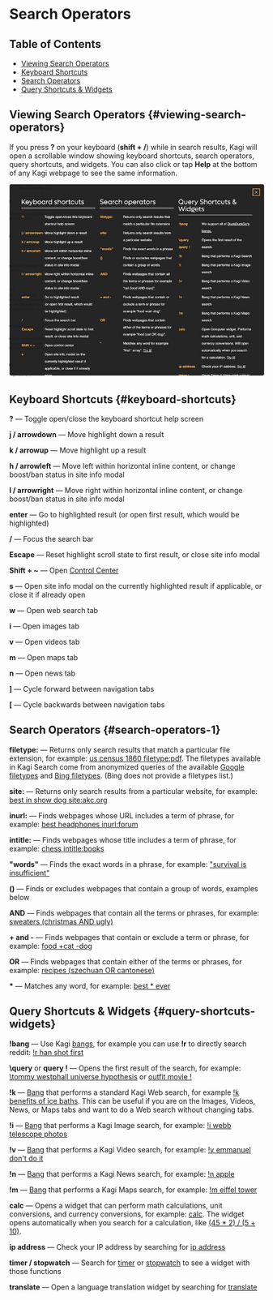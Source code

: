 # Search Operators

## Table of Contents

- [Viewing Search Operators](#viewing-search-operators)
- [Keyboard Shortcuts](#keyboard-shortcuts)
- [Search Operators](#search-operators-1)
- [Query Shortcuts & Widgets](#query-shortcuts-widgets)

<a name="viewing-search-operators"></a>
## Viewing Search Operators {#viewing-search-operators}

If you press **?** on your keyboard (**shift + /**) while in search results, Kagi will open a scrollable window showing keyboard shortcuts, search operators, query shortcuts, and widgets. You can also click or tap **Help** at the bottom of any Kagi webpage to see the same information.

<img src="./media/search_operators.jpeg" width="675" alt="Search Operators">

<a name="keyboard-shortcuts"></a>
## Keyboard Shortcuts {#keyboard-shortcuts}

**?** — Toggle open/close the keyboard shortcut help screen

**j / arrowdown** — Move highlight down a result

**k / arrowup** — Move highlight up a result

**h / arrowleft** — Move left within horizontal inline content, or change boost/ban status in site info modal

**l / arrowright** — Move right within horizontal inline content, or change boost/ban status in site info modal

**enter** — Go to highlighted result (or open first result, which would be highlighted)

**/** — Focus the search bar

**Escape** — Reset highlight scroll state to first result, or close site info modal

**Shift + \~** — Open [Control Center](../getting-started/control-center.md)

**s** — Open site info modal on the currently highlighted result if applicable, or close it if already open

**w** — Open web search tab

**i** — Open images tab

**v** — Open videos tab

**m** — Open maps tab

**n** — Open news tab

**]** — Cycle forward between navigation tabs

**[** — Cycle backwards between navigation tabs

<a name="search-operators-1"></a>
## Search Operators {#search-operators-1}

**filetype:** — Returns only search results that match a particular file extension, for example: [us census 1860 filetype:pdf](https://kagi.com/search?q=us+census+1860+filetype%3Apdf). The filetypes available in Kagi Search come from anonymized queries of the available [Google filetypes](https://developers.google.com/search/docs/crawling-indexing/indexable-file-types) and [Bing filetypes](https://blogs.bing.com/webmaster/2012/10/19/advanced-query-operators-filetype-ext-understanding-the-differences/). (Bing does not provide a filetypes list.)

**site:** — Returns only search results from a particular website, for example: [best in show dog site:akc.org](https://kagi.com/search?q=best+in+show+dog+site%3Aakc.org)

**inurl:** — Finds webpages whose URL includes a term of phrase, for example: [best headphones inurl:forum](https://kagi.com/search?q=best+headphones+inurl%3Aforum)

**intitle:** — Finds webpages whose title includes a term of phrase, for example: [chess intitle:books](https://kagi.com/search?q=chess+intitle%3Abooks)

**"words"** — Finds the exact words in a phrase, for example: ["survival is insufficient"](https://kagi.com/search?q=%22survival+is+insufficient%22)

**()** — Finds or excludes webpages that contain a group of words, examples below

**AND** — Finds webpages that contain all the terms or phrases, for example: [sweaters (christmas AND ugly)](https://kagi.com/search?q=sweaters+%28christmas+AND+ugly%29)

**+ and -**  — Finds webpages that contain or exclude a term or phrase, for example: [food +cat -dog](https://kagi.com/search?q=food+%2Bcat+-dog)

**OR** — Finds webpages that contain either of the terms or phrases, for example: [recipes (szechuan OR cantonese)](https://kagi.com/search?q=recipes+%28szechuan+OR+cantonese%29)

<b>\*</b> — Matches any word, for example: [best * ever](https://kagi.com/search?q=best+*+ever)

<a name="query-shortcuts-widgets"></a>
## Query Shortcuts & Widgets {#query-shortcuts-widgets}

**!bang** — Use Kagi [bangs](bangs.md), for example you can use **!r** to directly search reddit: [!r han shot first](https://kagi.com/search?q=!r%20han%20shot%20first)

**\query** or **query !** — Opens the first result of the search, for example: [\tommy westphall universe hypothesis](https://kagi.com/search?q=%5Ctommy%20westphall%20universe%20hypothesis) or [outfit movie !](https://kagi.com/search?q=outfit%20movie%20!)

**!k** — [Bang](bangs.md) that performs a standard Kagi Web search, for example [!k benefits of ice baths](https://kagi.com/search?q=!k%20benefits%20of%20ice%20baths). This can be useful if you are on the Images, Videos, News, or Maps tabs and want to do a Web search without changing tabs.

**!i** — [Bang](bangs.md) that performs a Kagi Image search, for example: [!i webb telescope photos](https://kagi.com/search?q=!i%20webb%20telescope%20photos)

**!v** — [Bang](bangs.md) that performs a Kagi Video search, for example: [!v emmanuel don't do it](https://kagi.com/search?q=!v%20emmanuel+don%27t+do+it)

**!n** — [Bang](bangs.md) that performs a Kagi News search, for example: [!n apple](https://kagi.com/search?q=!n%20apple)

**!m** — [Bang](bangs.md) that performs a Kagi Maps search, for example: [!m eiffel tower](https://kagi.com/search?q=!m%20eiffel%20tower)

**calc** — Opens a widget that can perform math calculations, unit conversions, and currency conversions, for example: [calc](https://kagi.com/search?q=calc). The widget opens automatically when you search for a calculation, like [(45 * 2) / (5 + 10)](https://kagi.com/search?q=%2845+*+2%29+%2F+%285+%2B+10%29).

**ip address** — Check your IP address by searching for [ip address](https://kagi.com/search?q=ip%20address)

**timer / stopwatch** — Search for [timer](https://kagi.com/search?q=timer) or [stopwatch](https://kagi.com/search?q=stopwatch) to see a widget with those functions

**translate** — Open a language translation widget by searching for [translate](https://kagi.com/search?q=translate)
